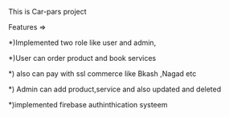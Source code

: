This is Car-pars project


Features =>


  *)Implemented two role like user and admin,


  
  *)User can order product and book services 

  
  *) also can pay with ssl commerce like Bkash ,Nagad etc

  
  *) Admin can add product,service and also updated and deleted


  
  *)implemented firebase authinthication systeem
